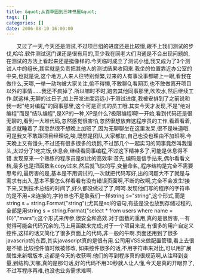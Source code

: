 ```yaml
---
title: &quot;从百草园到三味书屋&quot;
tags: []
categories: []
date: 2006-08-10 16:00:00 
---
```



&emsp;&emsp;又过了一天,今天还是测试,不过项目组的进度还是比较慢,跟不上我们测试的步伐,哈哈.软件测试这门课还是很有用的,至少我在同老大们沟通是不会出现问题的,在测试的方法上看起来还是挺像样的.今天临时成立了测试小组,我又成为了3个测试人中的组长,其实就是负责把其他人的测试结果收回来.我坐的位置靠近办公室的中央,也就是说,这个地方,人来人往特别频繁,过来的人有事没事都瞄上一眼,看我在做什么,天哪,一举一动均被大家关注,偷不得懒,不敢聊Q,看网页,也不敢做离开项目以外的事情......我还不疯掉了.所以嘛时不时,跑去其他同事那里,吹吹水,然后继续工作.就这样,无聊的过日子,加上开发进度远远小于测试进度,我被安排到了之前说和我一起"绝对编程"的同事那里,这个可是正式的员工哦.其实今天才发现,不是"绝对编程"而是"结队编程",是XP的一种,XP是什么?极限编程啊!一开始,看到代码还是很无聊的,看到一大堆代码,忽然感觉很害怕,忽然很想放弃这程序员的工作,看着看着,差点就睡着了.我忽然很不想晚上加班了,因为无聊聊坐在这里发呆,很不是味道哦.可是我又不敢跟项目经理说,唉,既然是团队,大家都加,自己也没也理由不加班啊.今天晚上又有馒头,不过还有很多很多的烧鹅,不过那几个一起实习的同事竟然叫我馒头,太过分了!吃完饭,休息会,继续看同事编程,不过这下精神多了,可能是休息得不错.发现原来一个熟练的程序员是如此的高效率:首先,编码是信手拈来,偶尔看看文档,最多也是把函数名copy过来,然后就飞快的写,变量命名,,程序结构是完全不需要思考的,最厉害的是,基本是不用调试的,一次就把代码写好,出的问题大不了就是与需求有出入,基本不要怎么样看看有没有错误页面啊,不断的改啊,完全不会发生!接下来,又到技术总结的时间了,好久都没做过了了,呵呵.发现他们写的程序的字符串的是不用+来连接的,字符串也不是象我们一样string s="string",这个形式,而是string s = string.Format("string");尤其是sql的语句,有些是没也放到存储过程的,全部是用string s = string.Format("select * from users where name = {0}","mars");这个形式来传参,很安全和高效.对于函数的重用,真的是很厉害,一有觉得可能会代码冗余的,马上用函数来完成;对于一个项目来说,有很多的用户自定义控件,这样的话又简化了很多页面上的代码,非一般的牛啊.页面还用到了很多javascript的东西,其实javascript真的是很有用.公司用VSS来做配置管理,看上去很是不错.比较控件值时候被修改, 如果控件很多的话,不用字符串来对比,可以用扩展属性来新增版本,这都是今天的收获啊.他们的写到程序真的很规范啊,从注释到变量,到结构,天哪,真的是那句话,好的代码不用30秒就人让人懂,今天是真的开眼界了,不过写程序再难,也没也业务需求难啊.